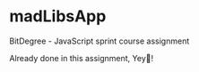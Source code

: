 # madLibsApp
BitDegree - JavaScript sprint course assignment

Already done in this assignment, Yey🎉!
